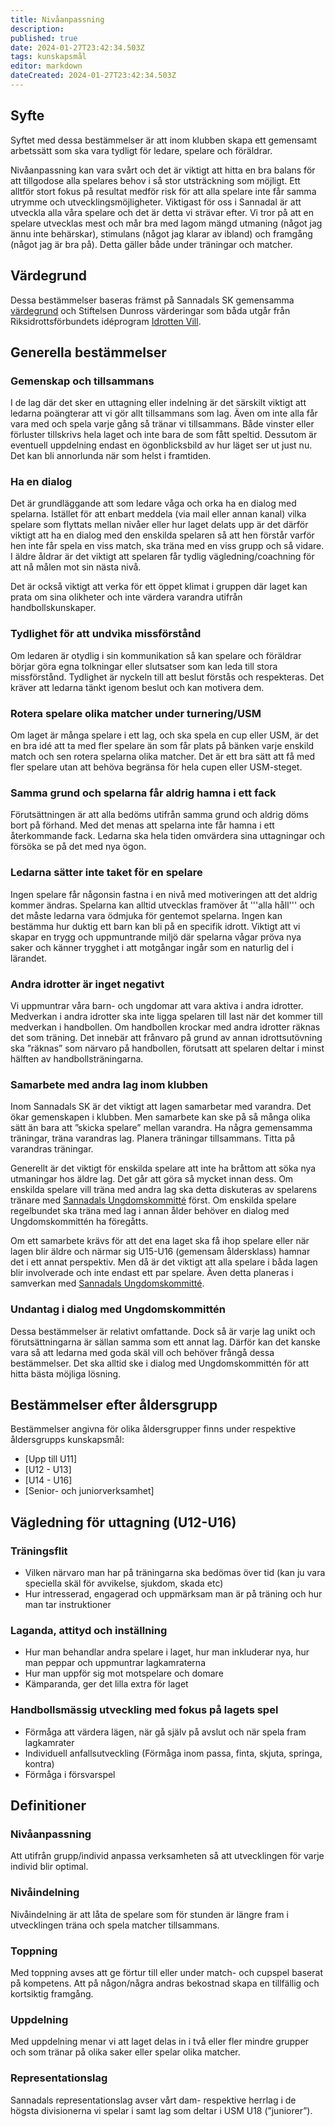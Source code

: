 ```yaml
---
title: Nivåanpassning
description: 
published: true
date: 2024-01-27T23:42:34.503Z
tags: kunskapsmål
editor: markdown
dateCreated: 2024-01-27T23:42:34.503Z
---
```


## Syfte
Syftet med dessa bestämmelser är att inom klubben skapa ett gemensamt arbetssätt som ska vara tydligt för ledare, spelare och föräldrar.

Nivåanpassning kan vara svårt och det är viktigt att hitta en bra balans för att tillgodose alla spelares behov i så stor utsträckning som möjligt. Ett alltför stort fokus på resultat medför risk för att alla spelare inte får samma utrymme och utvecklingsmöjligheter. Viktigast för oss i Sannadal är att utveckla alla våra spelare och det är detta vi strävar efter. Vi tror på att en spelare utvecklas mest och mår bra med lagom mängd utmaning (något jag ännu inte behärskar), stimulans (något jag klarar av ibland) och framgång (något jag är bra på). Detta gäller både under träningar och matcher.

## Värdegrund
Dessa bestämmelser baseras främst på Sannadals SK gemensamma [värdegrund](/vardegrund) och Stiftelsen Dunross värderingar som båda utgår från Riksidrottsförbundets idéprogram [Idrotten Vill](https://www.rf.se/omriksidrottsforbundet/idrottsrorelsensstyrandedokument/idrottenvillidrottsrorelsensideprogram/).

## Generella bestämmelser
### Gemenskap och tillsammans
I de lag där det sker en uttagning eller indelning är det särskilt viktigt att ledarna poängterar att vi gör allt tillsammans som lag. Även om inte alla får vara med och spela varje gång så tränar vi tillsammans. Både vinster eller förluster tillskrivs hela laget och inte bara de som fått speltid. Dessutom är eventuell uppdelning endast en ögonblicksbild av hur läget ser ut just nu. Det kan bli annorlunda när som helst i framtiden.

### Ha en dialog
Det är grundläggande att som ledare våga och orka ha en dialog med spelarna. Istället för att enbart meddela (via mail eller annan kanal) vilka spelare som flyttats mellan nivåer eller hur laget delats upp är det därför viktigt att ha en dialog med den enskilda spelaren så att hen förstår varför hen inte får spela en viss match, ska träna med en viss grupp och så vidare. I äldre åldrar är det viktigt att spelaren får tydlig vägledning/coachning för att nå målen mot sin nästa nivå.

Det är också viktigt att verka för ett öppet klimat i gruppen där laget kan prata om sina olikheter och inte värdera varandra utifrån handbollskunskaper.

### Tydlighet för att undvika missförstånd
Om ledaren är otydlig i sin kommunikation så kan spelare och föräldrar börjar göra egna tolkningar eller slutsatser som kan leda till stora missförstånd. Tydlighet är nyckeln till att beslut förstås och respekteras. Det kräver att ledarna tänkt igenom beslut och kan motivera dem.

### Rotera spelare olika matcher under turnering/USM
Om laget är många spelare i ett lag, och ska spela en cup eller USM, är det en bra idé att ta med fler spelare än som får plats på bänken varje enskild match och sen rotera spelarna olika matcher. Det är ett bra sätt att få med fler spelare utan att behöva begränsa för hela cupen eller USM-steget.

### Samma grund och spelarna får aldrig hamna i ett fack
Förutsättningen är att alla bedöms utifrån samma grund och aldrig döms bort på förhand. Med det menas att spelarna inte får hamna i ett återkommande fack. Ledarna ska hela tiden omvärdera sina uttagningar och försöka se på det med nya ögon.

### Ledarna sätter inte taket för en spelare
Ingen spelare får någonsin fastna i en nivå med motiveringen att det aldrig kommer ändras. Spelarna kan alltid utvecklas framöver åt '''alla håll''' och det måste ledarna vara ödmjuka för gentemot spelarna. Ingen kan bestämma hur duktig ett barn kan bli på en specifik idrott. Viktigt att vi skapar en trygg och uppmuntrande miljö där spelarna vågar pröva nya saker och känner trygghet i att motgångar ingår som en naturlig del i lärandet.

### Andra idrotter är inget negativt
Vi uppmuntrar våra barn- och ungdomar att vara aktiva i andra idrotter. Medverkan i andra idrotter ska inte ligga spelaren till last när det kommer till medverkan i handbollen. Om handbollen krockar med andra idrotter räknas det som träning. Det innebär att frånvaro på grund av annan idrottsutövning ska ”räknas” som närvaro på handbollen, förutsatt att spelaren deltar i minst hälften av handbollsträningarna.

### Samarbete med andra lag inom klubben
Inom Sannadals SK är det viktigt att lagen samarbetar med varandra. Det ökar gemenskapen i klubben. Men samarbete kan ske på så många olika sätt än bara att ”skicka spelare” mellan varandra. Ha några gemensamma träningar, träna varandras lag. Planera träningar tillsammans. Titta på varandras träningar.

Generellt är det viktigt för enskilda spelare att inte ha bråttom att söka nya utmaningar hos äldre lag. Det går att göra så mycket innan dess. Om enskilda spelare vill träna med andra lag ska detta diskuteras av spelarens tränare med [Sannadals Ungdomskommitté](/ungdomskommitte) först. Om enskilda spelare regelbundet ska träna med lag i annan ålder behöver en dialog med Ungdomskommittén ha föregåtts.

Om ett samarbete krävs för att det ena laget ska få ihop spelare eller när lagen blir äldre och närmar sig U15-U16 (gemensam
åldersklass) hamnar det i ett annat perspektiv. Men då är det viktigt att alla spelare i båda lagen blir involverade och inte endast ett par spelare. Även detta planeras i samverkan med [Sannadals Ungdomskommitté](/ungdomskommitte).

### Undantag i dialog med Ungdomskommittén
Dessa bestämmelser är relativt omfattande. Dock så är varje lag unikt och förutsättningarna är sällan samma som ett annat lag. Därför kan det kanske vara så att ledarna med goda skäl vill och behöver frångå dessa bestämmelser. Det ska alltid ske i dialog med Ungdomskommittén för att hitta bästa möjliga lösning.

## Bestämmelser efter åldersgrupp
Bestämmelser angivna för olika åldersgrupper finns under respektive åldersgrupps kunskapsmål:
* [Upp till U11]
* [U12 - U13]
* [U14 - U16]
* [Senior- och juniorverksamhet]

## Vägledning för uttagning (U12-U16)
### Träningsflit
* Vilken närvaro man har på träningarna ska bedömas över tid (kan ju vara speciella skäl för avvikelse, sjukdom, skada etc)
* Hur intresserad, engagerad och uppmärksam man är på träning och hur man tar instruktioner

### Laganda, attityd och inställning
* Hur man behandlar andra spelare i laget, hur man inkluderar nya, hur man peppar och uppmuntrar lagkamraterna
* Hur man uppför sig mot motspelare och domare
* Kämparanda, ger det lilla extra för laget

### Handbollsmässig utveckling med fokus på lagets spel
* Förmåga att värdera lägen, när gå själv på avslut och när spela fram lagkamrater
* Individuell anfallsutveckling (Förmåga inom passa, finta, skjuta, springa, kontra)
* Förmåga i försvarspel

## Definitioner
### Nivåanpassning
Att utifrån grupp/individ anpassa verksamheten så att utvecklingen för varje individ blir optimal.

### Nivåindelning
Nivåindelning är att låta de spelare som för stunden är längre fram i utvecklingen träna och spela matcher tillsammans.

### Toppning
Med toppning avses att ge förtur till eller under match- och cupspel baserat på kompetens. Att på någon/några andras bekostnad skapa en tillfällig och kortsiktig framgång.

### Uppdelning
Med uppdelning menar vi att laget delas in i två eller fler mindre grupper och som tränar på olika saker eller spelar olika matcher.

### Representationslag
Sannadals representationslag avser vårt dam- respektive herrlag i de högsta divisionerna vi spelar i samt lag som deltar i USM U18 (”juniorer”).
